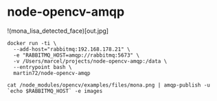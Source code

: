 # node-opencv-amqp
!(mona_lisa_detected_face)[out.jpg]

```
docker run -ti \
  --add-host="rabbitmq:192.168.178.21" \
  -e "RABBITMQ_HOST=amqp://rabbitmq:5673" \
  -v /Users/marcel/projects/node-opencv-amqp:/data \
  --entrypoint bash \
  martin72/node-opencv-amqp
```
```
cat /node_modules/opencv/examples/files/mona.png | amqp-publish -u `echo $RABBITMQ_HOST` -e images
```
